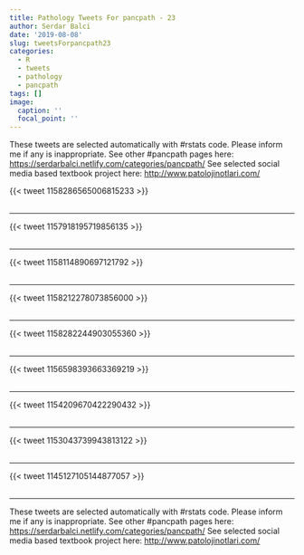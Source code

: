 ```yaml
---
title: Pathology Tweets For pancpath - 23
author: Serdar Balci
date: '2019-08-08'
slug: tweetsForpancpath23
categories:
  - R
  - tweets
  - pathology
  - pancpath
tags: []
image:
  caption: ''
  focal_point: ''
---
```



These tweets are selected automatically with #rstats code. Please inform me if any is inappropriate.
See other #pancpath pages here: https://serdarbalci.netlify.com/categories/pancpath/ 
See selected social media based textbook project here: http://www.patolojinotlari.com/

{{< tweet 1158286565006815233 >}}
<br>
<br>
<hr>
{{< tweet 1157918195719856135 >}}
<br>
<br>
<hr>
{{< tweet 1158114890697121792 >}}
<br>
<br>
<hr>
{{< tweet 1158212278073856000 >}}
<br>
<br>
<hr>
{{< tweet 1158282244903055360 >}}
<br>
<br>
<hr>
{{< tweet 1156598393663369219 >}}
<br>
<br>
<hr>
{{< tweet 1154209670422290432 >}}
<br>
<br>
<hr>
{{< tweet 1153043739943813122 >}}
<br>
<br>
<hr>
{{< tweet 1145127105144877057 >}}
<br>
<br>
<hr>


These tweets are selected automatically with #rstats code. Please inform me if any is inappropriate.
See other #pancpath pages here: https://serdarbalci.netlify.com/categories/pancpath/ 
See selected social media based textbook project here: http://www.patolojinotlari.com/
